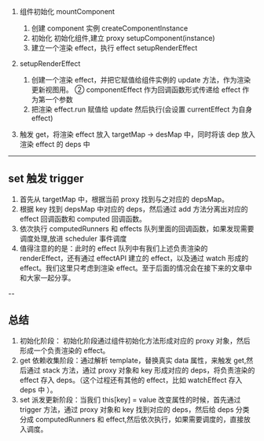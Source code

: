1. 组件初始化 mountComponent

    1. 创建 component 实例 createComponentInstance
    2. 初始化 初始化组件,建立 proxy setupComponent(instance)
    3. 建立一个渲染 effect，执行 effect setupRenderEffect

2. setupRenderEffect

    1. 创建一个渲染 effect，并把它赋值给组件实例的 update 方法，作为渲染更新视图用。 ② componentEffect 作为回调函数形式传递给 effect 作为第一个参数
    2. 把渲染 effect.run 赋值给 update 然后执行(会设置 currentEffect 为自身 effect)

3. 触发 get，将渲染 effect 放入 targetMap -> desMap 中，同时将该 dep 放入渲染 effect 的 deps 中

---

## set 触发 trigger

1. 首先从 targetMap 中，根据当前 proxy 找到与之对应的 depsMap。
2. 根据 key 找到 depsMap 中对应的 deps，然后通过 add 方法分离出对应的 effect 回调函数和 computed 回调函数。
3. 依次执行 computedRunners 和 effects 队列里面的回调函数，如果发现需要调度处理,放进 scheduler 事件调度
4. 值得注意的的是：此时的 effect 队列中有我们上述负责渲染的 renderEffect，还有通过 effectAPI 建立的 effect，以及通过 watch 形成的 effect。我们这里只考虑到渲染 effect。至于后面的情况会在接下来的文章中和大家一起分享。

--

## 总结

1. 初始化阶段： 初始化阶段通过组件初始化方法形成对应的 proxy 对象，然后形成一个负责渲染的 effect。
2. get 依赖收集阶段：通过解析 template，替换真实 data 属性，来触发 get,然后通过 stack 方法，通过 proxy 对象和 key 形成对应的 deps，将负责渲染的 effect 存入 deps。（这个过程还有其他的 effect，比如 watchEffect 存入 deps 中 ）。
3. set 派发更新阶段：当我们 this[key] = value 改变属性的时候，首先通过 trigger 方法，通过 proxy 对象和 key 找到对应的 deps，然后给 deps 分类分成 computedRunners 和 effect,然后依次执行，如果需要调度的，直接放入调度。

